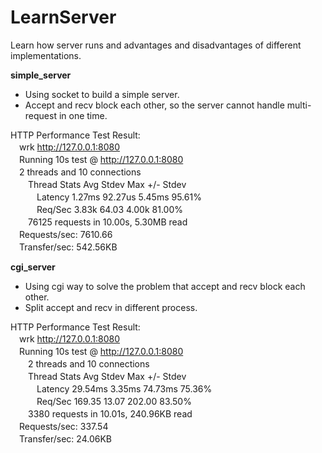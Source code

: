 # LearnServer
Learn how server runs and advantages and disadvantages of different implementations.

**simple_server**

* Using socket to build a simple server.
* Accept and recv block each other, so the server cannot handle multi-request in one time.

HTTP Performance Test Result:  
　wrk http://127.0.0.1:8080  
　Running 10s test @ http://127.0.0.1:8080  
　2 threads and 10 connections  
　　Thread Stats   Avg      Stdev     Max   +/- Stdev  
　　　Latency     1.27ms   92.27us   5.45ms   95.61%  
　　　Req/Sec     3.83k    64.03     4.00k    81.00%  
　　76125 requests in 10.00s, 5.30MB read  
　Requests/sec:   7610.66  
　Transfer/sec:    542.56KB
 
**cgi_server**

* Using cgi way to solve the problem that accept and recv block each other.
* Split accept and recv in different process.

HTTP Performance Test Result:  
　wrk http://127.0.0.1:8080  
　Running 10s test @ http://127.0.0.1:8080  
　　2 threads and 10 connections  
　　Thread Stats   Avg      Stdev     Max   +/- Stdev  
　　　Latency    29.54ms    3.35ms  74.73ms   75.36%  
　　　Req/Sec   169.35     13.07   202.00     83.50%  
　　3380 requests in 10.01s, 240.96KB read  
　Requests/sec:    337.54  
　Transfer/sec:     24.06KB